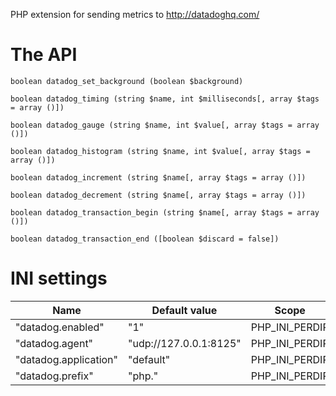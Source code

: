 PHP extension for sending metrics to http://datadoghq.com/


The API
=======

    boolean datadog_set_background (boolean $background)

    boolean datadog_timing (string $name, int $milliseconds[, array $tags = array ()])

    boolean datadog_gauge (string $name, int $value[, array $tags = array ()])

    boolean datadog_histogram (string $name, int $value[, array $tags = array ()])

    boolean datadog_increment (string $name[, array $tags = array ()])

    boolean datadog_decrement (string $name[, array $tags = array ()])

    boolean datadog_transaction_begin (string $name[, array $tags = array ()])

    boolean datadog_transaction_end ([boolean $discard = false])
    
INI settings
============

| Name                 | Default value          | Scope          |
|----------------------|------------------------|----------------|
|"datadog.enabled"     | "1"                    | PHP_INI_PERDIR |
|"datadog.agent"       | "udp://127.0.0.1:8125" | PHP_INI_PERDIR |
|"datadog.application" | "default"              | PHP_INI_PERDIR |
|"datadog.prefix"      | "php."                 | PHP_INI_PERDIR |